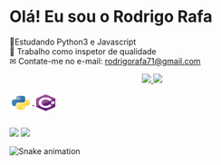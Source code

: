 # Olá! Eu sou o Rodrigo Rafa

🐍Estudando Python3 e Javascript <br>
💼 Trabalho como inspetor de qualidade <br>
✉ Contate-me no e-mail: rodrigorafa71@gmail.com <br>

<div align="center">
  <a href="https://github.com/Rorafa21">
  <img height="150em" src="https://github-readme-stats.vercel.app/api?username=Rorafa21&show_icons=true&theme=dark&include_all_commits=true&count_private=true"/>
  <img height="90em" src="https://github-readme-stats.vercel.app/api/top-langs/?username=Rorafa21&layout=compact&langs_count=7&theme=dark"/>
</div>
  
 <div style="display: inline_block"><br>
  <img align="center" alt="Rodrigo-Python" height="30" width="40" src="https://raw.githubusercontent.com/devicons/devicon/master/icons/python/python-original.svg">
  <img align="center" alt="Rodrigo-Csharp" height="30" width="40" src="https://raw.githubusercontent.com/devicons/devicon/master/icons/csharp/csharp-original.svg">
  
  ##
  
 <div>
  <a href="https://instagram.com/rosdrigu21" target="_blank"><img src="https://img.shields.io/badge/-Instagram-%23E4405F?style=for-the-badge&logo=instagram&logoColor=white" target="_blank"></a>
  <a href="https://www.linkedin.com/in/rodrigo-rafa-8b976a162" target="_blank"><img src="https://img.shields.io/badge/-LinkedIn-%230077B5?style=for-the-badge&logo=linkedin&logoColor=white" target="_blank"></a>  
 </div> 

 </div>
 
 ![Snake animation](https://github.com/Rorafa21/Rorafa21/blob/output/github-contribution-grid-snake.svg)
 
 </div>
